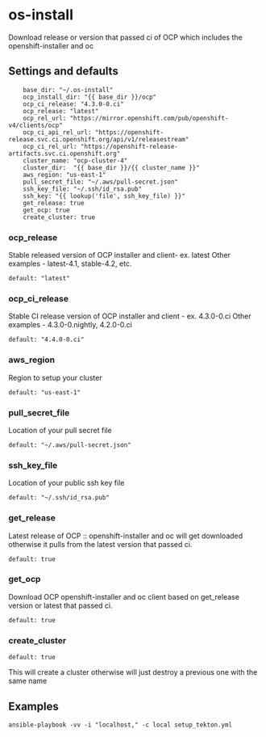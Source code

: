 # os-install
Download release or version that passed ci of OCP which includes the openshift-installer and oc

## Settings and defaults

```
    base_dir: "~/.os-install"
    ocp_install_dir: "{{ base_dir }}/ocp"
    ocp_ci_release: "4.3.0-0.ci"
    ocp_release: "latest"
    ocp_rel_url: "https://mirror.openshift.com/pub/openshift-v4/clients/ocp"
    ocp_ci_api_rel_url: "https://openshift-release.svc.ci.openshift.org/api/v1/releasestream"
    ocp_ci_rel_url: "https://openshift-release-artifacts.svc.ci.openshift.org"
    cluster_name: "ocp-cluster-4"
    cluster_dir:  "{{ base_dir }}/{{ cluster_name }}"
    aws_region: "us-east-1"
    pull_secret_file: "~/.aws/pull-secret.json"
    ssh_key_file: "~/.ssh/id_rsa.pub"
    ssh_key: "{{ lookup('file', ssh_key_file) }}"
    get_release: true
    get_ocp: true
    create_cluster: true
```

### ocp_release
Stable released version of OCP installer and client- ex. latest
Other examples - latest-4.1, stable-4.2, etc.
```
default: "latest"

```

### ocp_ci_release
Stable CI release version of OCP installer and client - ex. 4.3.0-0.ci
Other examples - 4.3.0-0.nightly, 4.2.0-0.ci
```
default: "4.4.0-0.ci"

```

### aws_region
Region to setup your cluster
```
default: "us-east-1"

```

### pull_secret_file
Location of your pull secret file
```
default: "~/.aws/pull-secret.json"

```

### ssh_key_file
Location of your public ssh key file
```
default: "~/.ssh/id_rsa.pub"

```

### get_release
Latest release of OCP :: openshift-installer and oc will get downloaded otherwise it pulls from
the latest version that passed ci.

```
default: true

```

### get_ocp
Download OCP openshift-installer and oc client based on get_release version or latest that passed ci.
```
default: true

```

### create_cluster
```
default: true

```
This will create a cluster otherwise will just destroy a previous one with the same name

## Examples

```
ansible-playbook -vv -i "localhost," -c local setup_tekton.yml

```